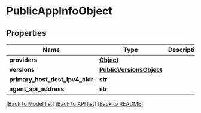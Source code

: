 # PublicAppInfoObject

## Properties
Name | Type | Description | Notes
------------ | ------------- | ------------- | -------------
**providers** | [**Object**](Object.md) |  | 
**versions** | [**PublicVersionsObject**](PublicVersionsObject.md) |  | 
**primary_host_dest_ipv4_cidr** | **str** |  | [optional] 
**agent_api_address** | **str** |  | 

[[Back to Model list]](../README.md#documentation-for-models) [[Back to API list]](../README.md#documentation-for-api-endpoints) [[Back to README]](../README.md)

